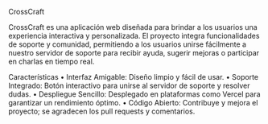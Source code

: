 CrossCraft

CrossCraft es una aplicación web diseñada para brindar a los usuarios una experiencia interactiva y personalizada. El proyecto integra funcionalidades de soporte y comunidad, permitiendo a los usuarios unirse fácilmente a nuestro servidor de soporte para recibir ayuda, sugerir mejoras o participar en charlas en tiempo real.

Características
	•	Interfaz Amigable: Diseño limpio y fácil de usar.
	•	Soporte Integrado: Botón interactivo para unirse al servidor de soporte y resolver dudas.
	•	Despliegue Sencillo: Desplegado en plataformas como Vercel para garantizar un rendimiento óptimo.
	•	Código Abierto: Contribuye y mejora el proyecto; se agradecen los pull requests y comentarios.
